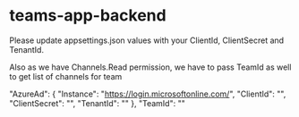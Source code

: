 # teams-app-backend

Please update appsettings.json values with your ClientId, ClientSecret and TenantId.

Also as we have Channels.Read permission, we have to pass TeamId as well to get list of channels for team

"AzureAd": {
    "Instance": "https://login.microsoftonline.com/",
    "ClientId": "",
    "ClientSecret": "",
    "TenantId": ""
  },
  "TeamId": ""
